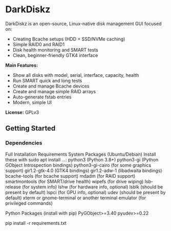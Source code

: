 # DarkDiskz

DarkDiskz is an open-source, Linux-native disk management GUI focused on:

- Creating Bcache setups (HDD + SSD/NVMe caching)
- Simple RAID0 and RAID1
- Disk health monitoring and SMART tests
- Clean, beginner-friendly GTK4 interface

**Main Features:**
- Show all disks with model, serial, interface, capacity, health
- Run SMART quick and long tests
- Create and manage Bcache devices
- Create and manage simple RAID arrays
- Auto-generate fstab entries
- Modern, simple UI

**License:** GPLv3

## Getting Started

### Dependencies
Full Installation Requirements
System Packages (Ubuntu/Debian)
Install these with sudo apt install ...:
python3 (Python 3.8+)
python3-gi (Python GObject Introspection bindings)
python3-gi-cairo (for some graphics support)
gir1.2-gtk-4.0 (GTK4 bindings)
gir1.2-adw-1 (libadwaita bindings)
bcache-tools (for bcache support)
mdadm (for RAID support)
smartmontools (for SMART/drive health)
wipefs (for drive wiping)
lsb-release (for system info)
lshw (for hardware info, optional)
lsblk (should be present by default)
lspci (for GPU info, optional)
udev (should be present by default)
xterm or gnome-terminal or another terminal emulator (for privileged commands)

Python Packages (install with pip)
PyGObject>=3.40
pyudev>=0.22

pip install -r requirements.txt


